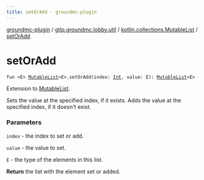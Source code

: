 ```yaml
---
title: setOrAdd - groundmc-plugin
---
```


[groundmc-plugin](../../index.html) / [gtlp.groundmc.lobby.util](../index.html) / [kotlin.collections.MutableList](index.html) / [setOrAdd](.)

# setOrAdd

`fun <E> `[`MutableList`](https://kotlinlang.org/api/latest/jvm/stdlib/kotlin.collections/-mutable-list/index.html)`<E>.setOrAdd(index: `[`Int`](https://kotlinlang.org/api/latest/jvm/stdlib/kotlin/-int/index.html)`, value: E): `[`MutableList`](https://kotlinlang.org/api/latest/jvm/stdlib/kotlin.collections/-mutable-list/index.html)`<E>`

Extension to [MutableList](https://kotlinlang.org/api/latest/jvm/stdlib/kotlin.collections/-mutable-list/index.html).

Sets the value at the specified index, if it exists.
Adds the value at the specified index, if it doesn't exist.

### Parameters

`index` - the index to set or add.

`value` - the value to set.

`E` - the type of the elements in this list.

**Return**
the list with the element set or added.

